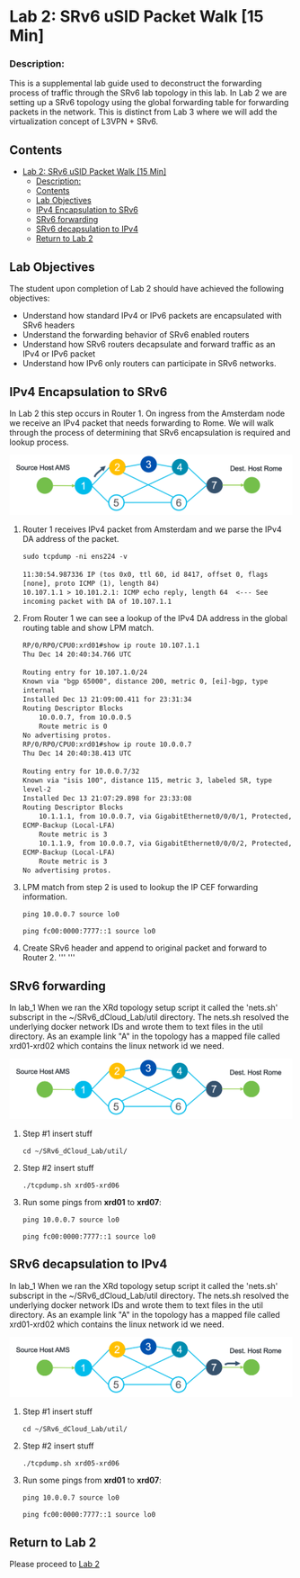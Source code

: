 

# Lab 2: SRv6 uSID Packet Walk [15 Min]

### Description: 
This is a supplemental lab guide used to deconstruct the forwarding process of traffic through the SRv6 lab topology in this lab. In Lab 2 we are setting up a SRv6 topology using the global forwarding table for forwarding packets in the network. This is distinct from Lab 3 where we will add the virtualization concept of L3VPN + SRv6.

## Contents
- [Lab 2: SRv6 uSID Packet Walk \[15 Min\]](#lab-2-srv6-usid-packet-walk-15-min)
    - [Description:](#description)
  - [Contents](#contents)
  - [Lab Objectives](#lab-objectives)
  - [IPv4 Encapsulation to SRv6](#ipv4-encapsulation-to-srv6)
  - [SRv6 forwarding](#srv6-forwarding)
  - [SRv6 decapsulation to IPv4](#srv6-decapsulation-to-ipv4)
  - [Return to Lab 2](#return-to-lab-2)
  

## Lab Objectives
The student upon completion of Lab 2 should have achieved the following objectives:

* Understand how standard IPv4 or IPv6 packets are encapsulated with SRv6 headers
* Understand the forwarding behavior of SRv6 enabled routers
* Understand how SRv6 routers decapsulate and forward traffic as an IPv4 or IPv6 packet
* Understand how IPv6 only routers can participate in SRv6 networks.


## IPv4 Encapsulation to SRv6

In Lab 2 this step occurs in Router 1. On ingress from the Amsterdam node we receive an IPv4 packet that needs forwarding to Rome. We will walk through the process of determining that SRv6 encapsulation is required and lookup process.

![Router 1 Topology](/topo_drawings/ltrspg-2212-packet-walk-r1.png)

1. Router 1 receives IPv4 packet from Amsterdam and we parse the IPv4 DA address of the packet.
    ```
    sudo tcpdump -ni ens224 -v

    11:30:54.987336 IP (tos 0x0, ttl 60, id 8417, offset 0, flags [none], proto ICMP (1), length 84)
    10.107.1.1 > 10.101.2.1: ICMP echo reply, length 64  <--- See incoming packet with DA of 10.107.1.1
    ```
2. From Router 1 we can see a lookup of the IPv4 DA address in the global routing table and show LPM match.
    ```
    RP/0/RP0/CPU0:xrd01#show ip route 10.107.1.1         
    Thu Dec 14 20:40:34.766 UTC

    Routing entry for 10.107.1.0/24
    Known via "bgp 65000", distance 200, metric 0, [ei]-bgp, type internal
    Installed Dec 13 21:09:00.411 for 23:31:34
    Routing Descriptor Blocks
        10.0.0.7, from 10.0.0.5
        Route metric is 0
    No advertising protos. 
    RP/0/RP0/CPU0:xrd01#show ip route 10.0.0.7  
    Thu Dec 14 20:40:38.413 UTC

    Routing entry for 10.0.0.7/32
    Known via "isis 100", distance 115, metric 3, labeled SR, type level-2
    Installed Dec 13 21:07:29.898 for 23:33:08
    Routing Descriptor Blocks
        10.1.1.1, from 10.0.0.7, via GigabitEthernet0/0/0/1, Protected, ECMP-Backup (Local-LFA)
        Route metric is 3
        10.1.1.9, from 10.0.0.7, via GigabitEthernet0/0/0/2, Protected, ECMP-Backup (Local-LFA)
        Route metric is 3
    No advertising protos. 
    ```
3. LPM match from step 2 is used to lookup the IP CEF forwarding information.
    ```
    ping 10.0.0.7 source lo0
    ```
    ```
    ping fc00:0000:7777::1 source lo0
    ```
4. Create SRv6 header and append to original packet and forward to Router 2.
    '''
    '''


   
## SRv6 forwarding

In lab_1 When we ran the XRd topology setup script it called the 'nets.sh' subscript in the ~/SRv6_dCloud_Lab/util directory. The nets.sh resolved the underlying docker network IDs and wrote them to text files in the util directory. As an example link "A" in the topology has a mapped file called xrd01-xrd02 which contains the linux network id we need.

![Router 1 Topology](/topo_drawings/ltrspg-2212-packet-walk-r3.png)

1. Step #1 insert stuff
    ```
    cd ~/SRv6_dCloud_Lab/util/
    ```
2. Step #2 insert stuff
    ```
    ./tcpdump.sh xrd05-xrd06
    ```
3. Run some pings from **xrd01** to **xrd07**:
    ```
    ping 10.0.0.7 source lo0
    ```
    ```
    ping fc00:0000:7777::1 source lo0
    ```

## SRv6 decapsulation to IPv4

In lab_1 When we ran the XRd topology setup script it called the 'nets.sh' subscript in the ~/SRv6_dCloud_Lab/util directory. The nets.sh resolved the underlying docker network IDs and wrote them to text files in the util directory. As an example link "A" in the topology has a mapped file called xrd01-xrd02 which contains the linux network id we need.

![Router 1 Topology](/topo_drawings/ltrspg-2212-packet-walk-r7.png)

1. Step #1 insert stuff
    ```
    cd ~/SRv6_dCloud_Lab/util/
    ```
2. Step #2 insert stuff
    ```
    ./tcpdump.sh xrd05-xrd06
    ```
3. Run some pings from **xrd01** to **xrd07**:
    ```
    ping 10.0.0.7 source lo0
    ```
    ```
    ping fc00:0000:7777::1 source lo0
    ```

## Return to Lab 2
Please proceed to [Lab 2](https://github.com/jalapeno/SRv6_dCloud_Lab/tree/main/lab_2/lab_2-guide.md)

